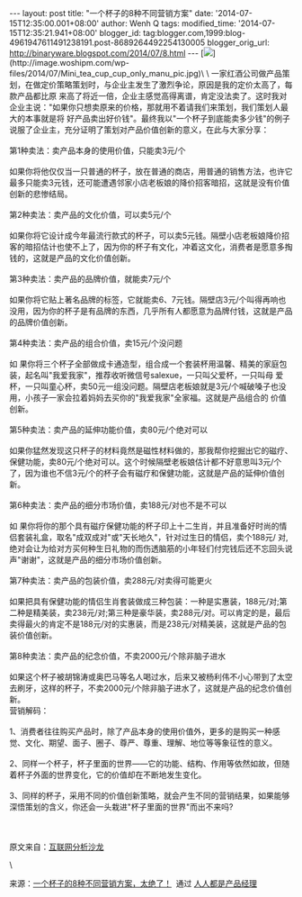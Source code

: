 --- layout: post title: "一个杯子的8种不同营销方案" date:
'2014-07-15T12:35:00.001+08:00' author: Wenh Q tags: modified\_time:
'2014-07-15T12:35:21.941+08:00' blogger\_id:
tag:blogger.com,1999:blog-4961947611491238191.post-8689264492254130005
blogger\_orig\_url: http://binaryware.blogspot.com/2014/07/8.html ---
[![](https://images-blogger-opensocial.googleusercontent.com/gadgets/proxy?url=http%3A%2F%2Fimage.woshipm.com%2Fwp-files%2F2014%2F07%2FMini_tea_cup_cup_only_manu_pic.jpg&container=blogger&gadget=a&rewriteMime=image%2F*)](http://image.woshipm.com/wp-files/2014/07/Mini_tea_cup_cup_only_manu_pic.jpg)\
\
一家红酒公司做产品策划，在做定价策略策划时，与企业主发生了激烈争论，原因是我的定价太高了，每款产品都比原
来高了将近一倍，企业主感觉高得离谱，肯定没法卖了。这时我对企业主说："如果你只想卖原来的价格，那就用不着请我们来策划，我们策划人最大的本事就是将
好产品卖出好价钱"。最终我以"一个杯子到底能卖多少钱"的例子说服了企业主，充分证明了策划对产品价值创新的意义，在此与大家分享：\
\
第1种卖法：卖产品本身的使用价值，只能卖3元/个\
\
如果你将他仅仅当一只普通的杯子，放在普通的商店，用普通的销售方法，也许它最多只能卖3元钱，还可能遭遇邻家小店老板娘的降价招客暗招，这就是没有价值创新的悲惨结局。\
\
第2种卖法：卖产品的文化价值，可以卖5元/个　\
\
如果你将它设计成今年最流行款式的杯子，可以卖5元钱。隔壁小店老板娘降价招客的暗招估计也使不上了，因为你的杯子有文化，冲着这文化，消费者是愿意多掏钱的，这就是产品的文化价值创新。\
\
第3种卖法：卖产品的品牌价值，就能卖7元/个　\
\
如果你将它贴上著名品牌的标签，它就能卖6、7元钱。隔壁店3元/个叫得再响也没用，因为你的杯子是有品牌的东西，几乎所有人都愿意为品牌付钱，这就是产品的品牌价值创新。\
\
第4种卖法：卖产品的组合价值，卖15元/个没问题　\
\
如
果你将三个杯子全部做成卡通造型，组合成一个套装杯用温馨、精美的家庭包装，起名叫"我爱我家"，推荐收听微信号salexue，一只叫父爱杯，一只叫母
爱杯，一只叫童心杯，卖50元一组没问题。隔壁店老板娘就是3元/个喊破嗓子也没用，小孩子一家会拉着妈妈去买你的"我爱我家"全家福。这就是产品组合的
价值创新。\
\
第5种卖法：卖产品的延伸功能价值，卖80元/个绝对可以　\
\
如果你猛然发现这只杯子的材料竟然是磁性材料做的，那我帮你挖掘出它的磁疗、保健功能，卖80元/个绝对可以。这个时候隔壁老板娘估计都不好意思叫3元/个了，因为谁也不信3元/个的杯子会有磁疗和保健功能，这就是产品的延伸价值创新。\
\
第6种卖法：卖产品的细分市场价值，卖188元/对也不是不可以　　\
\
如
果你将你的那个具有磁疗保健功能的杯子印上十二生肖，并且准备好时尚的情侣套装礼盒，取名"成双成对"或"天长地久"，针对过生日的情侣，卖个188元/
对,绝对会让为给对方买何种生日礼物的而伤透脑筋的小年轻们付完钱后还不忘回头说声"谢谢"，这就是产品的细分市场价值创新。\
\
第7种卖法：卖产品的包装价值，卖288元/对卖得可能更火　　\
\
如果把具有保健功能的情侣生肖套装做成三种包装：一种是实惠装，188元/对;第二种是精美装，卖238元/对;第三种是豪华装，卖288元/对。可以肯定的是，最后卖得最火的肯定不是188元/对的实惠装，而是238元/对精美装，这就是产品的包装价值创新。\
\
第8种卖法：卖产品的纪念价值，不卖2000元/个除非脑子进水　\
\
如果这个杯子被胡锦涛或奥巴马等名人喝过水，后来又被杨利伟不小心带到了太空去刷牙，这样的杯子，不卖2000元/个除非脑子进水了，这就是产品的纪念价值创新。\
营销解码：\
\
1、消费者往往购买产品时，除了产品本身的使用价值外，更多的是购买一种感觉、文化、期望、面子、圈子、尊严、尊重、理解、地位等等象征性的意义。\
\
2、同样一个杯子，杯子里面的世界——它的功能、结构、作用等依然如故，但随着杯子外面的世界变化，它的价值却在不断地发生变化。\
\
3、同样的杯子，采用不同的价值创新策略，就会产生不同的营销结果，如果能够深悟策划的含义，你还会一头栽进"杯子里面的世界"而出不来吗?\
\
\
\
原文来自：[互联网分析沙龙](http://www.techxue.com/techxue-7749-1.html)
<div>

\

</div>

<div>

来源：[一个杯子的8种不同营销方案，太绝了！](http://www.woshipm.com/it/94399.html)  通过 [人人都是产品经理](http://www.woshipm.com/)

</div>
